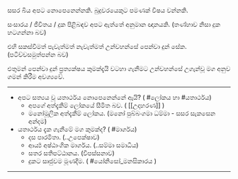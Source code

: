 සසර බිය අපට නොපෙනෙන්නකි.  බුදුවරයෙකුට පමණක් විෂය වන්නකි.  

සංසාරය / ජීවිතය / දුක පිළිබඳව අපට ඇත්තේ අනුමාන ඥානයකි. (තණ්හාව නිසා දුක හටගන්නා බව)

එහි සකස්වීමත් පැවැත්මත් නැවැත්මත් උන්වහන්සේ පෙන්වා දුන් සේක. (පටිච්චසමුත්පන්න බව)

එතුමන් පෙන්වා දුන්  ප්‍රත්‍යක්ෂය කුමක්දැයි වටහා ගැනීමට උන්වහන්සේ උගැන්වූ මග අනුව ගමන් කිරීම  අවශ්‍යවේ.

---
- අපට සත්‍යය වූ යතාර්ථය නොපෙනෙන්නේ ඇයි? ( #ලෝකය හා #යතාර්ථය)
	- අපගේ අත්දැකීම් ලෝකයේ සීමිත බව.  ( [[උදාහරණ]] )
	- මනෝමූලික අත්දැකීම් ලෝකය.  (මනෝ පුබ්බංගමා ධම්මා - සසර සැකසෙන අන්දම)
- යතාර්ථය දැක ගැනීමේ මග කුමක්ද? ( #මාර්ගය)
	- දස පාරමිතා. (..උපෙක්ෂාව)
	- ආර්‍ය්‍ය අෂ්ඨාංගික මාර්ගය. (..සම්මා සමාධිය)
	- සතර සතිපට්ඨානය. (විපස්සනාව)
	- දුකට සෘජුවම මූණදීම.  ( #යෝනිසෝ_මනසිකාරය )

---

